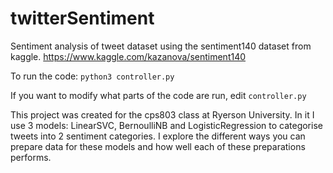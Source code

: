 # twitterSentiment
Sentiment analysis of tweet dataset using the sentiment140 dataset from kaggle.
https://www.kaggle.com/kazanova/sentiment140

To run the code:
```python3 controller.py```

If you want to modify what parts of the code are run, edit ```controller.py```

This project was created for the cps803 class at Ryerson University. 
In it I use 3 models: LinearSVC, BernoulliNB and LogisticRegression
 to categorise tweets into 2 sentiment categories. I explore the different
 ways you can prepare data for these models and how well each of these preparations 
 performs. 

